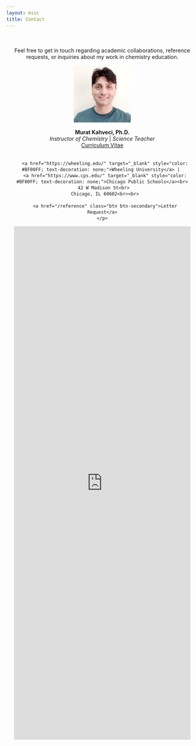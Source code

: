 ```yaml
---
layout: misc
title: Contact
---
```


<div style="padding: 20px; border-radius: 8px; text-align: center; max-width: 600px; margin: auto;">
  <p>Feel free to get in touch regarding academic collaborations, reference requests, or inquiries about my work in chemistry education.</p>

  <img width="150" class="mb-3 rounded-circle border shadow" src="/images/team/murat-kahveci.jpg" alt="Murat Kahveci, Ph.D.">

  <div>
    <p>
      <b>Murat Kahveci, Ph.D.</b><br>
      <i>Instructor of Chemistry</i> | <i>Science Teacher</i><br>
      <a href="/murat" class="btn btn-secondary">Curriculum Vitae</a><br><br>

      <a href="https://wheeling.edu/" target="_blank" style="color: #BF00FF; text-decoration: none;">Wheeling University</a> | 
      <a href="https://www.cps.edu/" target="_blank" style="color: #BF00FF; text-decoration: none;">Chicago Public Schools</a><br>
      42 W Madison St<br> 
      Chicago, IL 60602<br><br>

      <a href="/reference" class="btn btn-secondary">Letter Request</a>
    </p>
  </div>

<iframe src="https://docs.google.com/forms/d/e/1FAIpQLScmhjVD28y5jaAhq6iMUVSKHNz3K9W18CziwJbE_3aPlWdwSA/viewform?embedded=true" style="width: 100%; height: 1350px; border: none;"
frameborder="0" marginheight="0" marginwidth="0">Loading…</iframe>
</div>
